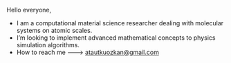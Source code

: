 Hello everyone,

- I am a computational material science researcher dealing with molecular systems on atomic scales.
- I’m looking to implement advanced mathematical concepts to physics simulation algorithms.
- How to reach me  --->  atautkuozkan@gmail.com

<!---
Ata-gith/Ata-gith is a ✨ special ✨ repository because its `README.md` (this file) appears on your GitHub profile.
You can click the Preview link to take a look at your changes.
--->
